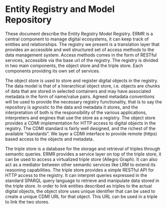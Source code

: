 # Entity Registry and Model Repository

These document describe the Entity Registry Model Registry. ERMR is a central
component to manage digital ecosystems, it can keep track of entities and 
relationships. The registry we present is a translation layer that provides an 
accessible and well structured set of access methods to the data management
 system. Access methods comes in the form of RESTful services, accessible via 
 the base url of the registry. The registry is divided in two main components, 
 the object store and the triple store. Each components providing its own set
 of services.


The object store is used to store and register digital objects in the registry. 
The data model is that of a hierarchical object store, i.e. objects are chunks 
of data that are stored in selected containers and may have associated metadata 
in the form of name/value pairs. Agreed metadata conventions will be used to
provide the necessary registry functionality, that is to say the repository is 
agnostic to the data and metadata it stores, and the interpretation of both is 
the responsibility of the various applications, interpreters and engines that 
use the store as a registry. The object store provides a CDMI implementation 
for HTTP access to digital objects in the registry. The CDMI standard is fairly 
well designed, and the richest of the available “standards”. We layer a CDMI 
interface to provide remote (https) based access to the objects and metadata.


The triple store is a database for the storage and retrieval of triples through 
semantic queries. ERMR provides a service layer on top of the triple store, it 
can be used to access a virtualized triple store (Allegro Graph). It can also 
act as a mediator between other semantic services like LRM to extend its 
reasoning capabilities. The triple store provides a simple RESTful API for 
HTTP access to the registry. It can interpret queries expressed in the standard 
SPARQL query language to retrieve and manipulate data stored in the triple 
store. In order to link entities described as triples to the actual digital 
objects, the object store uses unique identifier that can be used to create a 
unique CDMI URL for that object. This URL can be used in a triple to link the 
two stores.


